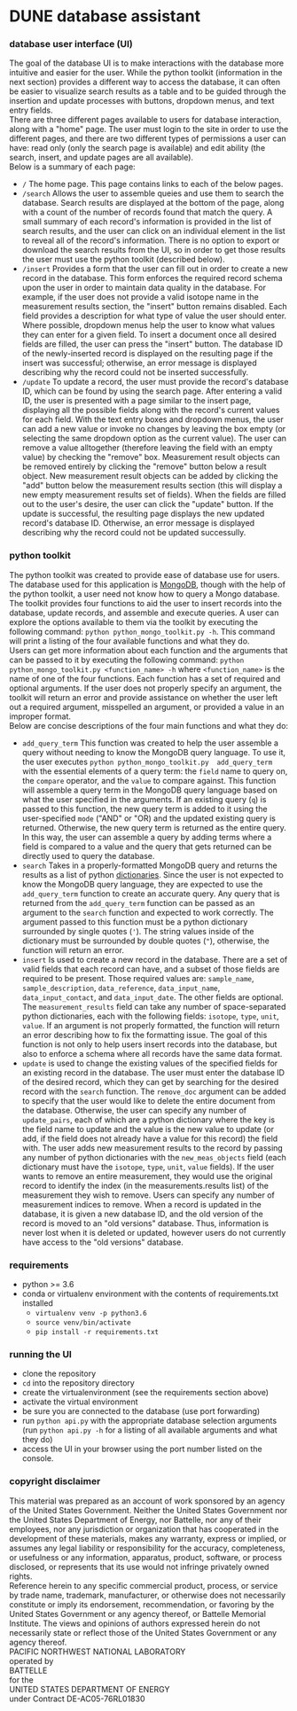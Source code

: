 # DUNE database assistant

### database user interface (UI)
The goal of the database UI is to make interactions with the database more intuitive and easier 
for the user. While the python toolkit (information in the next section) provides a different way 
to access the database, it can often be easier to visualize search results as a table and to be 
guided through the insertion and update processes with buttons, dropdown menus, and text entry 
fields.  
There are three different pages available to users for database interaction, along with a "home" 
page. The user must login to the site in order to use the different pages, and there are two 
different types of permissions a user can have: read only (only the search page is available) and 
edit ability (the search, insert, and update pages are all available).  
Below is a summary of each page:
* `/` The home page. This page contains links to each of the below pages.
* `/search` Allows the user to assemble queies and use them to search the database. Search results 
are displayed at the bottom of the page, along with a count of the number of records found that 
match the query. A small summary of each record's information is provided in the list of search 
results, and the user can click on an individual element in the list to reveal all of the record's 
information. There is no option to export or download the search results from the UI, so in order 
to get those results the user must use the python toolkit (described below).
* `/insert` Provides a form that the user can fill out in order to create a new record in the 
database. This form enforces the required record schema upon the user in order to maintain data 
quality in the database. For example, if the user does not provide a valid isotope name in the 
measurement results section, the "insert" button remains disabled. Each field provides a 
description for what type of value the user should enter. Where possible, dropdown menus help the 
user to know what values they can enter for a given field. To insert a document once all desired 
fields are filled, the user can press the "insert" button. The database ID of the newly-inserted 
record is displayed on the resulting page if the insert was successful; otherwise, an error 
message is displayed describing why the record could not be inserted successfully.
* `/update` To update a record, the user must provide the record's database ID, which can be found 
by using the search page. After entering a valid ID, the user is presented with a page similar to 
the insert page, displaying all the possible fields along with the record's current values for 
each field. With the text entry boxes and dropdown menus, the user can add a new value or invoke no 
changes by leaving the box empty (or selecting the same dropdown option as the current value). The 
user can remove a value alltogether (therefore leaving the field with an empty value) by checking 
the "remove" box. Measurement result objects can be removed entirely by clicking the "remove" 
button below a result object. New measurement result objects can be added by clicking the "add" button 
below the measurement results section (this will display a new empty measurement results set of 
fields). When the fields are filled out to the user's desire, the user can click the "update" 
button. If the update is successful, the resulting page displays the new updated record's database 
ID. Otherwise, an error message is displayed describing why the record could not be updated 
successully.

### python toolkit
The python toolkit was created to provide ease of database use for users. The database used for 
this application is [MongoDB](https://docs.mongodb.com/manual/), though with the help of the 
python toolkit, a user need not know how to query a Mongo database. The toolkit provides four 
functions to aid the user to insert records into the database, update records, and assemble 
and execute queries. A user can explore the options available to them via the toolkit by 
executing the following command: `python python_mongo_toolkit.py -h`. This command will print 
a listing of the four available functions and what they do.  
Users can get more information about each function and the arguments that can be passed to it 
by executing the following command: `python python_mongo_toolkit.py <function_name> -h` where 
`<function_name>` is the name of one of the four functions. Each function has a set of required 
and optional arguments. If the user does not properly specify an argument, the toolkit will 
return an error and provide assistance on whether the user left out a required argument, 
misspelled an argument, or provided a value in an improper format.  
Below are concise descriptions of the four main functions and what they do:
* `add_query_term` This function was created to help the user assemble a query without needing to 
know the MongoDB query language. To use it, the user executes `python python_mongo_toolkit.py 
add_query_term` with the essential elements of a query term: the `field` name to query on, the 
`compare` operator, and the `value` to compare against. This function will assemble a query 
term in the MongoDB query language based on what the user specified in the arguments. If an 
existing query (`q`) is passed to this function, the new query term is added to it using the 
user-specified `mode` ("AND" or "OR) and the updated existing query is returned. Otherwise, the 
new query term is returned as the entire query. In this way, the user can assemble a query by 
adding terms where a field is compared to a value and the query that gets returned can be directly 
used to query the database.
* `search` Takes in a properly-formatted MongoDB query and returns the results as a list of python 
[dictionaries](https://www.w3schools.com/python/python_dictionaries.asp). Since the user is 
not expected to know the MongoDB query language, they are expected to use the `add_query_term` 
function to create an accurate query. Any query that is returned from the `add_query_term` 
function can be passed as an argument to the `search` function and expected to work correctly. 
The argument passed to this function must be a python dictionary surrounded by single quotes 
(`'`). The string values inside of the dictionary must be surrounded by double quotes (`"`), 
otherwise, the function will return an error.
* `insert` Is used to create a new record in the database. There are a set of valid fields that 
each record can have, and a subset of those fields are required to be present. Those required 
values are: `sample_name`, `sample_description`, `data_reference`, `data_input_name`, 
`data_input_contact`, and `data_input_date`. The other fields are optional. The 
`measurement_results` field can take any number of space-separated python dictionaries, each with 
the following fields: `isotope`, `type`, `unit`, `value`. If an argument is not properly 
formatted, the function will return an error describing how to fix the formatting issue. The goal 
of this function is not only to help users insert records into the database, but also to enforce 
a schema where all records have the same data format.
* `update` is used to change the existing values of the specified fields for an existing record 
in the database. The user must enter the database ID of the desired record, which they can get 
by searching for the desired record with the `search` function. The `remove_doc` argument can be 
added to specify that the user would like to delete the entire document from the database. 
Otherwise, the user can specify any number of `update_pairs`, each of which are a python 
dictionary where the key is the field name to update and the value is the new value to update (or 
add, if the field does not already have a value for this record) the field with. The user adds new 
measurement results to the record by passing any number of python dictionaries with the 
`new_meas_objects` field (each dictionary must have the `isotope`, `type`, `unit`, `value` 
fields). If the user wants to remove an entire measurement, they would use the original record to 
identify the index (in the measurements.results list) of the measurement they wish to remove. 
Users can specify any number of measurement indices to remove. When a record is updated in the 
database, it is given a new database ID, and the old version of the record is moved to an "old 
versions" database. Thus, information is never lost when it is deleted or updated, however users 
do not currently have access to the "old versions" database.

### requirements
* python >= 3.6
* conda or virtualenv environment with the contents of requirements.txt installed
    * `virtualenv venv -p python3.6`
    * `source venv/bin/activate`
    * `pip install -r requirements.txt`

### running the UI
* clone the repository
* `cd` into the repository directory
* create the virtualenvironment (see the requirements section above)
* activate the virtual environment
* be sure you are connected to the database (use port forwarding)
* run `python api.py` with the appropriate database selection arguments (run `python api.py -h` 
for a listing of all available arguments and what they do)
* access the UI in your browser using the port number listed on the console.

### copyright disclaimer
This material was prepared as an account of work sponsored by an agency of the United States Government.  Neither the United States Government nor the United States Department of Energy, nor Battelle, nor any of their employees, nor any jurisdiction or organization that has cooperated in the development of these materials, makes any warranty, express or implied, or assumes any legal liability or responsibility for the accuracy, completeness, or usefulness or any information, apparatus, product, software, or process disclosed, or represents that its use would not infringe privately owned rights.\
Reference herein to any specific commercial product, process, or service by trade name, trademark, manufacturer, or otherwise does not necessarily constitute or imply its endorsement, recommendation, or favoring by the United States Government or any agency thereof, or Battelle Memorial Institute. The views and opinions of authors expressed herein do not necessarily state or reflect those of the United States Government or any agency thereof.\
PACIFIC NORTHWEST NATIONAL LABORATORY\
operated by\
BATTELLE\
for the\
UNITED STATES DEPARTMENT OF ENERGY\
under Contract DE-AC05-76RL01830


